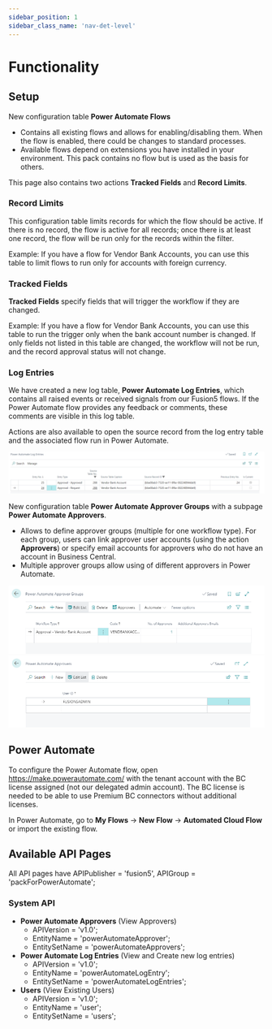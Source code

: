 ```yaml
---
sidebar_position: 1
sidebar_class_name: 'nav-det-level'
---
```


# Functionality

## Setup

New configuration table **Power Automate Flows**
- Contains all existing flows and allows for enabling/disabling them. When the flow is enabled, there could be changes to standard processes.
- Available flows depend on extensions you have installed in your environment. This pack contains no flow but is used as the basis for others.

This page also contains two actions **Tracked Fields** and **Record Limits**. 

### Record Limits

This configuration table limits records for which the flow should be active. If there is no record, the flow is active for all records; once there is at least one record, the flow will be run only for the records within the filter.

Example: If you have a flow for Vendor Bank Accounts, you can use this table to limit flows to run only for accounts with foreign currency.

### Tracked Fields

**Tracked Fields** specify fields that will trigger the workflow if they are changed. 

Example: If you have a flow for Vendor Bank Accounts, you can use this table to run the trigger only when the bank account number is changed. If only fields not listed in this table are changed, the workflow will not be run, and the record approval status will not change.

### Log Entries

We have created a new log table, **Power Automate Log Entries**, which contains all raised events or received signals from our Fusion5 flows. If the Power Automate flow provides any feedback or comments, these comments are visible in this log table.

Actions are also available to open the source record from the log entry table and the associated flow run in Power Automate.

![image.png](./img/Power-Automate-Log-Entries.png)

New configuration table **Power Automate Approver Groups** with a subpage **Power Automate Approvers**.
- Allows to define approver groups (multiple for one workflow type). For each group, users can link approver user accounts (using the action **Approvers**) or specify email accounts for approvers who do not have an account in Business Central.
- Multiple approver groups allow using of different approvers in Power Automate.

![image.png](./img/Approver-Groups.png)
![image.png](./img/Approvers.png)

## Power Automate

To configure the Power Automate flow, open https://make.powerautomate.com/ with the tenant account with the BC license assigned (not our delegated admin account). The BC license is needed to be able to use Premium BC connectors without additional licenses.

In Power Automate, go to **My Flows** -> **New Flow** -> **Automated Cloud Flow** or import the existing flow.

## Available API Pages

All API pages have APIPublisher = 'fusion5', APIGroup = 'packForPowerAutomate';

### System API
- **Power Automate Approvers** (View Approvers)
  - APIVersion = 'v1.0';
  - EntityName = 'powerAutomateApprover';
  - EntitySetName = 'powerAutomateApprovers';
- **Power Automate Log Entries** (View and Create new log entries)
  - APIVersion = 'v1.0';
  - EntityName = 'powerAutomateLogEntry';
  - EntitySetName = 'powerAutomateLogEntries';
- **Users** (View Existing Users)
  - APIVersion = 'v1.0';
  - EntityName = 'user';
  - EntitySetName = 'users';